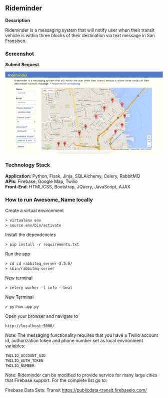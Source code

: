 Rideminder
--------


**Description**

Rideminder is a messaging system that will notify user when their transit vehicle is within three blocks of their destination via text message in San Fransisco. 


### Screenshot

**Submit Request**

<img src="static/Rideminder.jpg">


### Technology Stack

**Application:** Python, Flask, Jinja, SQLAlchemy, Celery, RabbitMQ    
**APIs:** Firebase, Google Map, Twilio  
**Front-End**: HTML/CSS, Bootstrap, JQuery, JavaScript, AJAX    

### How to run Awesome_Name locally

Create a virtual environment 

```
> virtualenv env
> source env/bin/activate
```

Install the dependencies

```
> pip install -r requirements.txt
```

Run the app 

```
> cd cd rabbitmq_server-3.5.6/
> sbin/rabbitmq-server 
```

New terminal 
```
> celery worker -l info --beat
```

New Terminal 
```
> python app.py
```


Open your browser and navigate to 

```
http://localhost:5000/
```

Note: The messaging functionality requires that you have a Twilio account id, authorization token and phone number set as local environment variables:

```
TWILIO_ACCOUNT_SID
TWILIO_AUTH_TOKEN
TWILIO_NUMBER
```

Note: Rideminder can be modified to provide service for many large cities that Firebase support. For the complete list go to:

Firebase Data Sets: Transit https://publicdata-transit.firebaseio.com/


